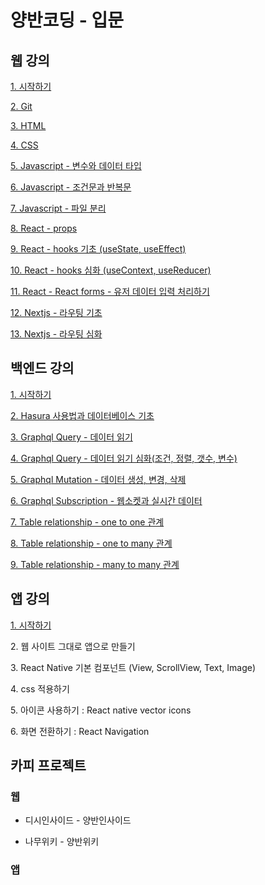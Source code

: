 # 양반코딩 - 입문

## 웹 강의
[1. 시작하기](https://github.com/YangbanCoding/yangban-beginner/tree/main/examples/lesson1-tutorial)

[2. Git](https://github.com/YangbanCoding/yangban-beginner/tree/main/examples/lesson2-git)

[3. HTML](https://github.com/YangbanCoding/yangban-beginner/tree/main/examples/lesson3-html)

[4. CSS](https://github.com/YangbanCoding/yangban-beginner/tree/main/examples/lesson4-css)

[5. Javascript - 변수와 데이터 타입](https://github.com/YangbanCoding/yangban-beginner/tree/main/examples/lesson5-js-1)

[6. Javascript - 조건문과 반복문](https://github.com/YangbanCoding/yangban-beginner/tree/main/examples/lesson6-js-2)

[7. Javascript - 파일 분리](https://github.com/YangbanCoding/yangban-beginner/tree/main/examples/lesson7-js-3)

[8. React - props](https://github.com/YangbanCoding/yangban-beginner/tree/main/examples/lesson8-react-1)

[9. React - hooks 기초 (useState, useEffect)](https://github.com/YangbanCoding/yangban-beginner/tree/main/examples/lesson9-react-2)

[10. React - hooks 심화 (useContext, useReducer)](https://github.com/YangbanCoding/yangban-beginner/tree/main/examples/lesson10-react-3)

[11. React - React forms - 유저 데이터 입력 처리하기](https://github.com/YangbanCoding/yangban-beginner/tree/main/examples/lesson11-react-4)

[12. Nextjs - 라우팅 기초](https://github.com/YangbanCoding/yangban-beginner/tree/main/examples/lesson12-next-1)

[13. Nextjs - 라우팅 심화](https://github.com/YangbanCoding/yangban-beginner/tree/main/examples/lesson13-next-2)

## 백엔드 강의

[1. 시작하기](https://github.com/YangbanCoding/yangban-beginner/tree/main/examples/back1-tutorial)

[2. Hasura 사용법과 데이터베이스 기초](https://github.com/YangbanCoding/yangban-beginner/tree/main/examples/back2-intro)

[3. Graphql Query - 데이터 읽기](https://github.com/YangbanCoding/yangban-beginner/tree/main/examples/back3-query-1)

[4. Graphql Query - 데이터 읽기 심화(조건, 정렬, 갯수, 변수)](https://github.com/YangbanCoding/yangban-beginner/tree/main/examples/back4-query-2)

[5. Graphql Mutation - 데이터 생성, 변경, 삭제](https://github.com/YangbanCoding/yangban-beginner/tree/main/examples/back5-mutation)

[6. Graphql Subscription - 웹소켓과 실시간 데이터](https://github.com/YangbanCoding/yangban-beginner/tree/main/examples/back6-subscription)

[7. Table relationship - one to one 관계](https://github.com/YangbanCoding/yangban-beginner/tree/main/examples/back7-relationship-1)

[8. Table relationship - one to many 관계](https://github.com/YangbanCoding/yangban-beginner/tree/main/examples/back8-relationship-2)

[9. Table relationship - many to many 관계](https://github.com/YangbanCoding/yangban-beginner/tree/main/examples/back9-relationship-3)

## 앱 강의

[1. 시작하기](https://github.com/YangbanCoding/yangban-beginner/tree/main/examples/app1-tutorial)

2\. 웹 사이트 그대로 앱으로 만들기

3\. React Native 기본 컴포넌트 (View, ScrollView, Text, Image)

4\. css 적용하기

5\. 아이콘 사용하기 : React native vector icons

6\. 화면 전환하기 : React Navigation

## 카피 프로젝트

### 웹
- 디시인사이드 - 양반인사이드

- 나무위키 - 양반위키

### 앱
